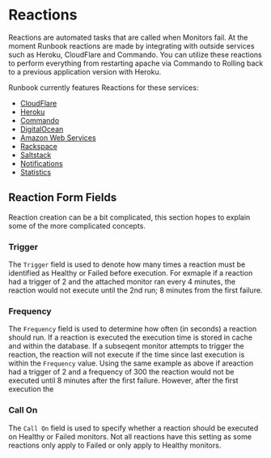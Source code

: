 # Reactions

Reactions are automated tasks that are called when Monitors fail. At the moment Runbook reactions are made by integrating with outside services such as Heroku, CloudFlare and Commando. You can utilize these reactions to perform everything from restarting apache via Commando to Rolling back to a previous application version with Heroku.

Runbook currently features Reactions for these services:

* [CloudFlare](cloudflare.md)
* [Heroku](heroku.md)
* [Commando](commando.md)
* [DigitalOcean](digitalocean.md)
* [Amazon Web Services](aws.md)
* [Rackspace](rackspace.md)
* [Saltstack](saltstack.md)
* [Notifications](notifications.md)
* [Statistics](statistics.md)

## Reaction Form Fields

Reaction creation can be a bit complicated, this section hopes to explain some of the more complicated concepts.

### Trigger

The `Trigger` field is used to denote how many times a reaction must be identified as Healthy or Failed before execution. For exmaple if a reaction had a trigger of 2 and the attached monitor ran every 4 minutes, the reaction would not execute until the 2nd run; 8 minutes from the first failure.

### Frequency

The `Frequency` field is used to determine how often (in seconds) a reaction should run. If a reaction is executed the execution time is stored in cache and within the database. If a subseqent monitor attempts to trigger the reaction, the reaction will not execute if the time since last execution is within the `Frequency` value. Using the same example as above if areaction had a trigger of 2 and a frequency of 300 the reaction would not be executed until 8 minutes after the first failure. However, after the first execution the 

### Call On

The `Call On` field is used to specify whether a reaction should be executed on Healthy or Failed monitors. Not all reactions have this setting as some reactions only apply to Failed or only apply to Healthy monitors.

